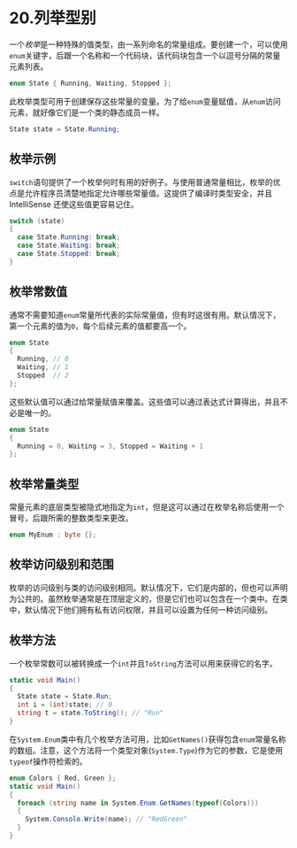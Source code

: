 # 20.列举型别

一个*枚举*是一种特殊的值类型，由一系列命名的常量组成。要创建一个，可以使用`enum`关键字，后跟一个名称和一个代码块，该代码块包含一个以逗号分隔的常量元素列表。

```cs
enum State { Running, Waiting, Stopped };

```

此枚举类型可用于创建保存这些常量的变量。为了给`enum`变量赋值，从`enum`访问元素，就好像它们是一个类的静态成员一样。

```cs
State state = State.Running;

```

## 枚举示例

`switch`语句提供了一个枚举何时有用的好例子。与使用普通常量相比，枚举的优点是允许程序员清楚地指定允许哪些常量值。这提供了编译时类型安全，并且 IntelliSense 还使这些值更容易记住。

```cs
switch (state)
{
  case State.Running: break;
  case State.Waiting: break;
  case State.Stopped: break;
}

```

## 枚举常数值

通常不需要知道`enum`常量所代表的实际常量值，但有时这很有用。默认情况下，第一个元素的值为`0`，每个后续元素的值都要高一个。

```cs
enum State
{
  Running, // 0
  Waiting, // 1
  Stopped  // 2
};

```

这些默认值可以通过给常量赋值来覆盖。这些值可以通过表达式计算得出，并且不必是唯一的。

```cs
enum State
{
  Running = 0, Waiting = 3, Stopped = Waiting + 1
};

```

## 枚举常量类型

常量元素的底层类型被隐式地指定为`int`，但是这可以通过在枚举名称后使用一个冒号，后跟所需的整数类型来更改。

```cs
enum MyEnum : byte {};

```

## 枚举访问级别和范围

枚举的访问级别与类的访问级别相同。默认情况下，它们是内部的，但也可以声明为公共的。虽然枚举通常是在顶层定义的，但是它们也可以包含在一个类中。在类中，默认情况下他们拥有私有访问权限，并且可以设置为任何一种访问级别。

## 枚举方法

一个枚举常数可以被转换成一个`int`并且`ToString`方法可以用来获得它的名字。

```cs
static void Main()
{
  State state = State.Run;
  int i = (int)state; // 0
  string t = state.ToString(); // "Run"
}

```

在`System.Enum`类中有几个枚举方法可用，比如`GetNames()`获得包含`enum`常量名称的数组。注意，这个方法将一个类型对象(`System.Type`)作为它的参数，它是使用`typeof`操作符检索的。

```cs
enum Colors { Red, Green };
static void Main()
{
  foreach (string name in System.Enum.GetNames(typeof(Colors)))
  {
    System.Console.Write(name); // "RedGreen"
  }
}

```
